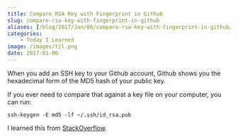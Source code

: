 ```yaml
---
title: Compare RSA Key with Fingerprint in Github
slug: compare-rsa-key-with-fingerprint-in-github
aliases: [/blog/2017/Jan/06/compare-rsa-key-with-fingerprint-in-github/]
categories:
    - Today I Learned
image: /images/til.png
date: 2017-01-06
---
```


When you add an SSH key to your Github account, Github shows you the hexadecimal form of the MD5 hash of your public key.

If you ever need to compare that against a key file on your computer, you can run:

```
ssh-keygen -E md5 -lf ~/.ssh/id_rsa.pub
```

I learned this from [StackOverflow](http://stackoverflow.com/a/32130465/982745).
